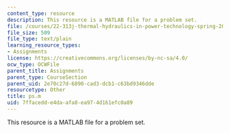 ```yaml
---
content_type: resource
description: This resource is a MATLAB file for a problem set.
file: /courses/22-313j-thermal-hydraulics-in-power-technology-spring-2007/7ffacedde4daafa8ea974d161efc0a89_ps.m
file_size: 509
file_type: text/plain
learning_resource_types:
- Assignments
license: https://creativecommons.org/licenses/by-nc-sa/4.0/
ocw_type: OCWFile
parent_title: Assignments
parent_type: CourseSection
parent_uid: 2e70c27d-6890-cad3-dcb1-c63bd9346dde
resourcetype: Other
title: ps.m
uid: 7ffacedd-e4da-afa8-ea97-4d161efc0a89
---
```

This resource is a MATLAB file for a problem set.